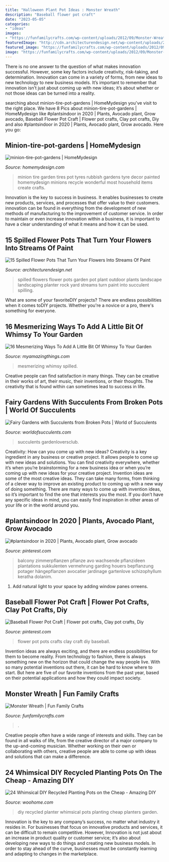 ```yaml
---
title: "Halloween Plant Pot Ideas : Monster Wreath"
description: "Baseball flower pot craft"
date: "2023-05-05"
categories:
- "ideas"
images:
- "https://funfamilycrafts.com/wp-content/uploads/2012/09/Monster-Wreath.jpg"
featuredImage: "http://cdn.architecturendesign.net/wp-content/uploads/2015/07/AD-Spilled-Flowers-Garden-Ideas-07.jpg"
featured_image: "https://funfamilycrafts.com/wp-content/uploads/2012/09/Monster-Wreath.jpg"
image: "https://funfamilycrafts.com/wp-content/uploads/2012/09/Monster-Wreath.jpg"
---
```



There is no one answer to the question of what makes innovation successful. However, some key factors include creativity, risk-taking, and determination. Innovation can come in a variety of forms, from new ideas to new technology to new business models. It’s important to remember that innovation isn’t just about coming up with new ideas; it’s about whether or not those ideas can be turned into a reality.

	

		
searching about minion-tire-pot-gardens | HomeMydesign you've visit to the right place. We have 8 Pics about minion-tire-pot-gardens | HomeMydesign like #plantsindoor in 2020 | Plants, Avocado plant, Grow avocado, Baseball Flower Pot Craft | Flower pot crafts, Clay pot crafts, Diy and also #plantsindoor in 2020 | Plants, Avocado plant, Grow avocado. Here you go:
		
    
## Minion-tire-pot-gardens | HomeMydesign

<img loading=lazy src="https://homemydesign.com/wp-content/uploads/2015/08/minion-tire-pot-gardens.jpg" onerror="this.onerror=null;this.src='https://tse1.mm.bing.net/th?id=OIP.oV_yWJ4C2wM6u-dbU_hJ3wHaK0&amp;pid=15.1';" alt="minion-tire-pot-gardens | HomeMydesign">

_Source: homemydesign.com_

>minion tire garden tires pot tyres rubbish gardens tyre decor painted homemydesign minions recycle wonderful most household items create crafts. 

	

Innovation is the key to success in business. It enables businesses to create new products, services, and processes that offer value to their customers. innovation can be found in everything from the development of new methods of manufacturing to the improvement of customer service. In order to maintain or even increase innovation within a business, it is important to have a clear understanding of what it means and how it can be used.

    
## 15 Spilled Flower Pots That Turn Your Flowers Into Streams Of Paint

<img loading=lazy src="http://cdn.architecturendesign.net/wp-content/uploads/2015/07/AD-Spilled-Flowers-Garden-Ideas-07.jpg" onerror="this.onerror=null;this.src='https://tse1.mm.bing.net/th?id=OIP.0Qu9kxfh1NReD36BZ6FILAHaJ3&amp;pid=15.1';" alt="15 Spilled Flower Pots That Turn Your Flowers Into Streams Of Paint">

_Source: architecturendesign.net_

>spilled flowers flower pots garden pot plant outdoor plants landscape landscaping planter rock yard streams turn paint into succulent spilling. 

	

What are some of your favoriteDIY projects?
There are endless possibilities when it comes toDIY projects. Whether you're a novice or a pro, there's something for everyone.

    
## 16 Mesmerizing Ways To Add A Little Bit Of Whimsy To Your Garden

<img loading=lazy src="https://myamazingthings.com/wp-content/uploads/2017/03/flower-planter.jpg" onerror="this.onerror=null;this.src='https://tse1.mm.bing.net/th?id=OIP.AnMIprTxCyYoRqaX0M1HpAHaLN&amp;pid=15.1';" alt="16 Mesmerizing Ways To Add A Little Bit Of Whimsy To Your Garden">

_Source: myamazingthings.com_

>mesmerizing whimsy spilled. 

	

Creative people can find satisfaction in many things. They can be creative in their works of art, their music, their inventions, or their thoughts. The creativity that is found within can sometimes lead to success in life.

    
## Fairy Gardens With Succulents From Broken Pots | World Of Succulents

<img loading=lazy src="https://worldofsucculents.com/wp-content/uploads/2016/07/Fairy-Gardens-with-Succulents3.jpg" onerror="this.onerror=null;this.src='https://tse1.mm.bing.net/th?id=OIP.2PlAi1l5d0ba43kdVF1OfgHaJ4&amp;pid=15.1';" alt="Fairy Gardens with Succulents from Broken Pots | World of Succulents">

_Source: worldofsucculents.com_

>succulents gardenloversclub. 

	

Creativity: How can you come up with new ideas?
Creativity is a key ingredient in any business or creative project. It allows people to come up with new ideas and solutions. You can find creativity everywhere, whether it’s when you’re brainstorming for a new business idea or when you’re coming up with new ideas for your creative project.
Invention ideas are some of the most creative ideas. They can take many forms, from thinking of a clever way to improve an existing product to coming up with a new way of doing something. There are many ways to come up with invention ideas, so it’s important to find the one that interests you the most. If you don’t have any specific ideas in mind, you can easily find inspiration in other areas of your life or in the world around you.

    
## #plantsindoor In 2020 | Plants, Avocado Plant, Grow Avocado

<img loading=lazy src="https://i.pinimg.com/736x/f3/d9/e8/f3d9e8ae4be090942c00589ccde2bc49.jpg" onerror="this.onerror=null;this.src='https://tse2.mm.bing.net/th?id=OIP.KdfJfREzrwwHGhUps2ve6wHaLJ&amp;pid=15.1';" alt="#plantsindoor in 2020 | Plants, Avocado plant, Grow avocado">

_Source: pinterest.com_

>balcony zimmerpflanzen pflanze avo wachsende pflanzideen plantations sukkulenten vermehrung garding houers bepflanzung potager hängepflanzen avocatier jardinage gartenlove schizophyllum keratha dolanim. 

	

1. Add natural light to your space by adding window panes orreens.

    
## Baseball Flower Pot Craft | Flower Pot Crafts, Clay Pot Crafts, Diy

<img loading=lazy src="https://i.pinimg.com/736x/1b/a1/55/1ba155e257c611bad49068b14e9cc334.jpg" onerror="this.onerror=null;this.src='https://tse3.mm.bing.net/th?id=OIP.bvd23MgT7C9bEHFbap0m1gHaJ4&amp;pid=15.1';" alt="Baseball Flower Pot Craft | Flower pot crafts, Clay pot crafts, Diy">

_Source: pinterest.com_

>flower pot pots crafts clay craft diy baseball. 

	

Invention ideas are always exciting, and there are endless possibilities for them to become reality. From technology to fashion, there is always something new on the horizon that could change the way people live. With so many potential inventions out there, it can be hard to know where to start. But here are five of our favorite inventions from the past year, based on their potential applications and how they could impact society.

    
## Monster Wreath | Fun Family Crafts

<img loading=lazy src="https://funfamilycrafts.com/wp-content/uploads/2012/09/Monster-Wreath.jpg" onerror="this.onerror=null;this.src='https://tse4.mm.bing.net/th?id=OIP.-H9-Usl0zrK0LezUxwadDQHaLH&amp;pid=15.1';" alt="Monster Wreath | Fun Family Crafts">

_Source: funfamilycrafts.com_

>. 

	

Creative people often have a wide range of interests and skills. They can be found in all walks of life, from the creative director of a major company to the up-and-coming musician. Whether working on their own or collaborating with others, creative people are able to come up with ideas and solutions that can make a difference.

    
## 24 Whimsical DIY Recycled Planting Pots On The Cheap - Amazing DIY

<img loading=lazy src="http://www.woohome.com/wp-content/uploads/2014/06/diy-recycled-planter-ideas-9.jpg" onerror="this.onerror=null;this.src='https://tse3.mm.bing.net/th?id=OIP.GCpu-7mPnTEDtD2GeUdipwHaLH&amp;pid=15.1';" alt="24 Whimsical DIY Recycled Planting Pots on the Cheap - Amazing DIY">

_Source: woohome.com_

>diy recycled planter whimsical pots planting cheap planters garden. 

	

Innovation is the key to any company’s success, no matter what industry it resides in. For businesses that focus on innovative products and services, it can be difficult to remain competitive. However, Innovation is not just about an increase in product quality or customer service; it’s also about developing new ways to do things and creating new business models. In order to stay ahead of the curve, businesses must be constantly learning and adapting to changes in the marketplace.

